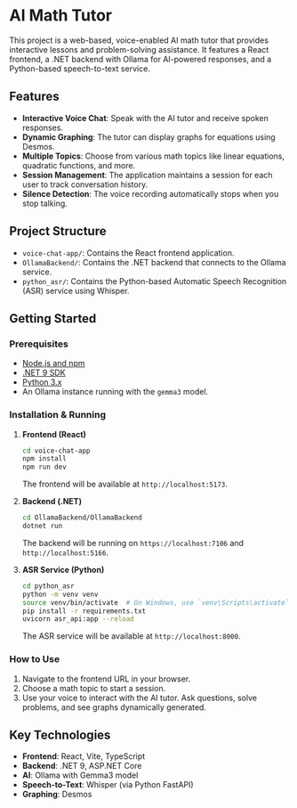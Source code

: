 # AI Math Tutor

This project is a web-based, voice-enabled AI math tutor that provides interactive lessons and problem-solving assistance. It features a React frontend, a .NET backend with Ollama for AI-powered responses, and a Python-based speech-to-text service.

## Features

- **Interactive Voice Chat**: Speak with the AI tutor and receive spoken responses.
- **Dynamic Graphing**: The tutor can display graphs for equations using Desmos.
- **Multiple Topics**: Choose from various math topics like linear equations, quadratic functions, and more.
- **Session Management**: The application maintains a session for each user to track conversation history.
- **Silence Detection**: The voice recording automatically stops when you stop talking.

## Project Structure

- `voice-chat-app/`: Contains the React frontend application.
- `OllamaBackend/`: Contains the .NET backend that connects to the Ollama service.
- `python_asr/`: Contains the Python-based Automatic Speech Recognition (ASR) service using Whisper.

## Getting Started

### Prerequisites

- [Node.js and npm](https://nodejs.org/en/)
- [.NET 9 SDK](https://dotnet.microsoft.com/download/dotnet/9.0)
- [Python 3.x](https://www.python.org/downloads/)
- An Ollama instance running with the `gemma3` model.

### Installation & Running

1. **Frontend (React)**

   ```bash
   cd voice-chat-app
   npm install
   npm run dev
   ```
   The frontend will be available at `http://localhost:5173`.

2. **Backend (.NET)**

   ```bash
   cd OllamaBackend/OllamaBackend
   dotnet run
   ```
   The backend will be running on `https://localhost:7106` and `http://localhost:5166`.

3. **ASR Service (Python)**

   ```bash
   cd python_asr
   python -m venv venv
   source venv/bin/activate  # On Windows, use `venv\Scripts\activate`
   pip install -r requirements.txt
   uvicorn asr_api:app --reload
   ```
   The ASR service will be available at `http://localhost:8000`.

### How to Use

1.  Navigate to the frontend URL in your browser.
2.  Choose a math topic to start a session.
3.  Use your voice to interact with the AI tutor. Ask questions, solve problems, and see graphs dynamically generated.

## Key Technologies

- **Frontend**: React, Vite, TypeScript
- **Backend**: .NET 9, ASP.NET Core
- **AI**: Ollama with Gemma3 model
- **Speech-to-Text**: Whisper (via Python FastAPI)
- **Graphing**: Desmos
